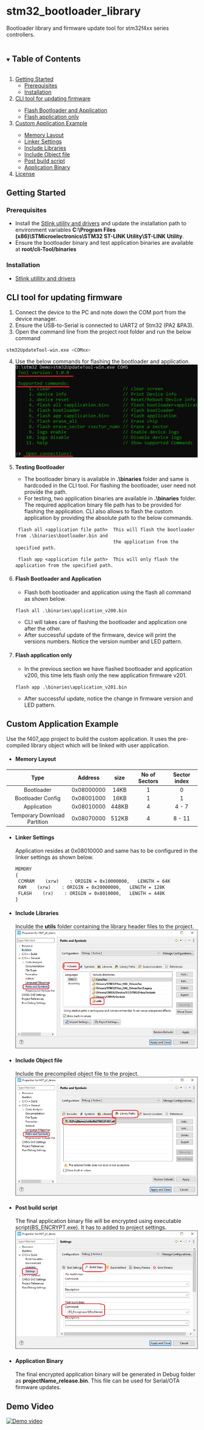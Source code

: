 # stm32_bootloader_library
Bootloader library and firmware update tool for stm32f4xx series controllers.

<!-- TABLE OF CONTENTS -->
<details open="open">
  <summary><h2 style="display: inline-block">Table of Contents</h2></summary>
  <ol>
    <li>
      <a href="#getting-started">Getting Started</a>
      <ul>
        <li><a href="#prerequisites">Prerequisites</a></li>
        <li><a href="#installation">Installation</a></li>
      </ul>
    </li>
    <li><a href="#cli-tool-for-updating-firmware">CLI tool for updating firmware</a></li>
      <ul>
        <li><a href="#flash-bootloader-and-application">Flash Bootloader and Application</a></li>
        <li><a href="#flash-application-only">Flash application only</a></li>
      </ul>
    <li><a href="#custom-application-example">Custom Application Example</a></li>
      <ul>
        <li><a href="#memory-layout">Memory Layout</a></li>
        <li><a href="#linker-settings">Linker Settings</a></li>
        <li><a href="#include-libraries">Include Libraries</a></li>
        <li><a href="#include-object-file">Include Object file</a></li>
        <li><a href="#post-build-script">Post build script</a></li>
        <li><a href="#application-binary">Application Binary</a></li>        
      </ul>
    <li><a href="#license">License</a></li>
  </ol>
</details>




<!-- GETTING STARTED -->
## Getting Started

### Prerequisites

* Install the [Stlink utility and drivers](https://github.com/SaheblalBagwan/stlink-utility-and-drivers) and update the installation path to environment variables <b>C:\Program Files (x86)\STMicroelectronics\STM32 ST-LINK Utility\ST-LINK Utility</b>.
* Ensure the bootloader binary and test application binaries are available at <b>root/cli-Tool/binaries</b>

### Installation

* [Stlink utillity and drivers](https://github.com/SaheblalBagwan/stlink-utility-and-drivers)


<!-- CLI -->
## CLI tool for updating firmware
1. Connect the device to the PC and note down the COM port from the device manager. 
2. Ensure the USB-to-Serial is connected to UART2 of Stm32 (PA2 &PA3).
3. Open the command line from the project root folder and run the below command
  ```` sh
  stm32UpdateTool-win.exe <COMxx>
  ```` 
4. Use the below commands for flashing the bootloader and application.
  ![image](images/stm32_tool_info.png)
  
5. **Testing Bootloader**
   * The bootloader binary is available in **.\binaries** folder and same is hardcoded in the CLI tool. For flashing the bootloader, user need not provide the path. 
   * For testing, two application binaries are available in **.\binaries** folder. The required application binary file path has to be provided for flashing the application. CLI also allows to flash the custom application by providing the absolute path to the below commands.
   ````    
    flash all <application file path>  This will flash the bootloader from .\binaries\bootloader.bin and
                                       the application from the specified path.
   ```` 
   ```` 
    flash app <application file path>  This will only flash the application from the specified path.
   ````
 6. #### Flash Bootloader and Application
     * Flash both bootloader and application using the flash all command as shown below.
     ````  
     flash all .\binaries\application_v200.bin
     ````  
     * CLI will takes care of flashing the bootloader and application one after the other.
     * After successful update of the firmware, device will print the versions numbers. Notice the version number and LED pattern.


  7. #### Flash application only
     * In the previous section we have flashed bootloader and application v200, this time lets flash only the new application firmware v201.
     ````  
     flash app .\binaries\application_v201.bin
     ````  
     * After successful update, notice the change in firmware version and LED pattern.
     
  
  <!-- Custom Application example -->
## Custom Application Example
Use the f407_app project to build the custom application. It uses the pre-compiled library object which will be linked with user application.

- #### Memory Layout

| Type | Address |	size	| No of Sectors |	Sector index |
| :---: | :---: | :---: | :---: | :---: |
| Bootloader |	0x08000000 | 14KB	| 1	| 0 |
| Bootloader Config |	0x08001000 |	16KB |	1 |	1 |
| Application	| 0x08010000 |	448KB |	4 |	4 - 7 |
| Temporary Download Partition	| 0x08070000 |	512KB |	4 |	8 - 11 |

- #### Linker Settings
  Application resides at 0x08010000 and same has to be configured in the linker settings as shown below.
  ````
  MEMORY
  {
   CCMRAM    (xrw)    : ORIGIN = 0x10000000,   LENGTH = 64K
   RAM    (xrw)    : ORIGIN = 0x20000000,   LENGTH = 128K
   FLASH    (rx)    : ORIGIN = 0x8010000,   LENGTH = 448K
  }
  ````
- #### Include Libraries
  Inculde the **utils** folder containing the library header files to the project. 
  ![image](images/stm32_includes.png)
  
- #### Include Object file
  Include the precompiled object file to the project.
  ![image](images/stm32_library_path.png)
  
- #### Post build script
  The final application binary file will be encrypted using executable script(BS_ENCRYPT.exe). It has to added to project settings.
  ![image](images/stm32_post_build.png)
  
- #### Application Binary
  The final encrypted application binary will be generated in Debug folder as **projectName_release.bin**. This file can be used for Serial/OTA firmware updates.

## Demo Video
[![Demo video](images/demo_video.png)](https://www.youtube.com/watch?v=72F-pH-cGEE)






